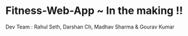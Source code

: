 # Fitness-Web-App ~ In the making !!
Dev Team :
  Rahul Seth,
  Darshan Ch,
  Madhav Sharma &
  Gourav Kumar

